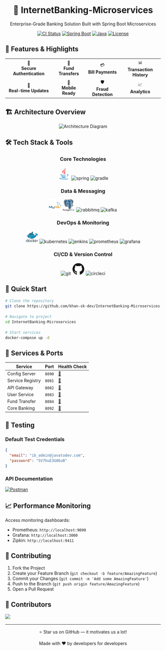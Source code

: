 <div align="center">
  <h1>🏦 InternetBanking-Microservices</h1>
  <p>Enterprise-Grade Banking Solution Built with Spring Boot Microservices</p>

  [![CI Status](https://github.com/khan-sk-dev/InternetBanking-Microservices/actions/workflows/gradle.yml/badge.svg)](https://github.com/khan-sk-dev/InternetBanking-Microservices/actions/workflows/gradle.yml)
  [![Spring Boot](https://img.shields.io/badge/Spring%20Boot-3.2.4-brightgreen.svg)](https://spring.io/projects/spring-boot)
  [![Java](https://img.shields.io/badge/Java-21-orange.svg)](https://adoptium.net/)
  [![License](https://img.shields.io/badge/License-MIT-blue.svg)](LICENSE)
</div>

## 🌟 Features & Highlights

<div align="center">
  <table>
    <tr>
      <td align="center">🔐<br><b>Secure Authentication</b></td>
      <td align="center">💸<br><b>Fund Transfers</b></td>
      <td align="center">💳<br><b>Bill Payments</b></td>
      <td align="center">📊<br><b>Transaction History</b></td>
    </tr>
    <tr>
      <td align="center">🔄<br><b>Real-time Updates</b></td>
      <td align="center">📱<br><b>Mobile Ready</b></td>
      <td align="center">🛡️<br><b>Fraud Detection</b></td>
      <td align="center">📈<br><b>Analytics</b></td>
    </tr>
  </table>
</div>

## 🏗️ Architecture Overview

<div align="center">
  <img src="https://javatodev.com/content/images/wordpress/2021/05/Microservices-Article-Banking-Core-Concept-1024x870.png" alt="Architecture Diagram" width="800"/>
</div>

## 🛠️ Tech Stack & Tools

<div align="center">

### Core Technologies
<p>
  <img src="https://raw.githubusercontent.com/devicons/devicon/master/icons/java/java-original.svg" alt="java" width="40"/>
  <img src="https://www.vectorlogo.zone/logos/springio/springio-icon.svg" alt="spring" width="40"/>
  <img src="https://www.vectorlogo.zone/logos/gradle/gradle-plain.svg" alt="gradle" width="40"/>
</p>

### Data & Messaging
<p>
  <img src="https://raw.githubusercontent.com/devicons/devicon/master/icons/mysql/mysql-original-wordmark.svg" alt="mysql" width="40"/>
  <img src="https://raw.githubusercontent.com/devicons/devicon/master/icons/postgresql/postgresql-original-wordmark.svg" alt="postgresql" width="40"/>
  <img src="https://www.vectorlogo.zone/logos/rabbitmq/rabbitmq-icon.svg" alt="rabbitmq" width="40"/>
  <img src="https://www.vectorlogo.zone/logos/apache_kafka/apache_kafka-icon.svg" alt="kafka" width="40"/>
</p>

### DevOps & Monitoring
<p>
  <img src="https://raw.githubusercontent.com/devicons/devicon/master/icons/docker/docker-original-wordmark.svg" alt="docker" width="40"/>
  <img src="https://www.vectorlogo.zone/logos/kubernetes/kubernetes-icon.svg" alt="kubernetes" width="40"/>
  <img src="https://www.vectorlogo.zone/logos/jenkins/jenkins-icon.svg" alt="jenkins" width="40"/>
  <img src="https://www.vectorlogo.zone/logos/prometheusio/prometheusio-icon.svg" alt="prometheus" width="40"/>
  <img src="https://www.vectorlogo.zone/logos/grafana/grafana-icon.svg" alt="grafana" width="40"/>
</p>

### CI/CD & Version Control
<p>
  <img src="https://www.vectorlogo.zone/logos/git-scm/git-scm-icon.svg" alt="git" width="40"/>
  <img src="https://raw.githubusercontent.com/devicons/devicon/master/icons/github/github-original.svg" alt="github" width="40"/>
  <img src="https://www.vectorlogo.zone/logos/circleci/circleci-icon.svg" alt="circleci" width="40"/>
</p>
</div>

## 🚀 Quick Start

```bash
# Clone the repository
git clone https://github.com/khan-sk-dev/InternetBanking-Microservices.git

# Navigate to project
cd InternetBanking-Microservices

# Start services
docker-compose up -d
```

## 🔌 Services & Ports

| Service | Port | Health Check |
|---------|------|-------------|
| Config Server | `8090` | [🔗](http://localhost:8090/health) |
| Service Registry | `8081` | [🔗](http://localhost:8081) |
| API Gateway | `8082` | [🔗](http://localhost:8082/health) |
| User Service | `8083` | [🔗](http://localhost:8083/health) |
| Fund Transfer | `8084` | [🔗](http://localhost:8084/health) |
| Core Banking | `8092` | [🔗](http://localhost:8092/health) |

## 🧪 Testing

### Default Test Credentials
```json
{
  "email": "ib_admin@javatodev.com",
  "password": "5V7huE3G86uB"
}
```

### API Documentation
[![Postman](https://img.shields.io/badge/Postman-Collection-orange?logo=postman)](https://www.postman.com/javatodev-api/workspace/javatodev-api-collections)

## 📈 Performance Monitoring

Access monitoring dashboards:
- Prometheus: `http://localhost:9090`
- Grafana: `http://localhost:3000`
- Zipkin: `http://localhost:9411`

## 🤝 Contributing

1. Fork the Project
2. Create your Feature Branch (`git checkout -b feature/AmazingFeature`)
3. Commit your Changes (`git commit -m 'Add some AmazingFeature'`)
4. Push to the Branch (`git push origin feature/AmazingFeature`)
5. Open a Pull Request


## 👥 Contributors

<a href="https://github.com/khan-sk-dev/InternetBanking-Microservices/graphs/contributors">
  <img src="https://contributors-img.web.app/image?repo=khan-sk-dev/InternetBanking-Microservices" />
</a>

---

<div align="center">
  <p>⭐ Star us on GitHub — it motivates us a lot!</p>
  <p>Made with ❤️ by developers for developers</p>
</div>